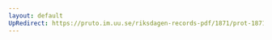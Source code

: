 ```yaml
---
layout: default
UpRedirect: https://pruto.im.uu.se/riksdagen-records-pdf/1871/prot-1871--ak--311/prot-1871--ak--311_030.pdf
---
```


